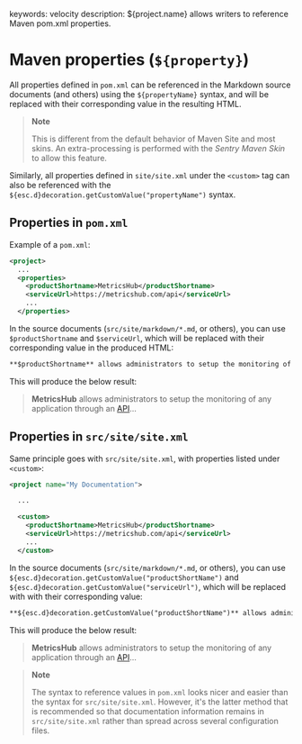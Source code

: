 keywords: velocity
description: ${project.name} allows writers to reference Maven pom.xml properties.

# Maven properties (`${property}`)

<!-- MACRO{toc|fromDepth=1|toDepth=2|id=toc} -->

All properties defined in `pom.xml` can be referenced in the Markdown source documents (and others) using the `${propertyName}` syntax, and will be replaced with their corresponding value in the resulting HTML.

> **Note**
>
> This is different from the default behavior of Maven Site and most skins. An extra-processing is performed with the *Sentry Maven Skin* to allow this feature.

Similarly, all properties defined in `site/site.xml` under the `<custom>` tag can also be referenced with the `${esc.d}decoration.getCustomValue("propertyName")` syntax.

## Properties in `pom.xml`

Example of a `pom.xml`:

```xml
<project>
  ...
  <properties>
    <productShortname>MetricsHub</productShortname>
    <serviceUrl>https://metricshub.com/api</serviceUrl>
    ...
  </properties>
```

In the source documents (`src/site/markdown/*.md`, or others), you can use `$productShortname` and `$serviceUrl`, which will be replaced with their corresponding value in the produced HTML:

```md
**$productShortname** allows administrators to setup the monitoring of any application through an [API]($serviceUrl)...
```

This will produce the below result:

> **MetricsHub** allows administrators to setup the monitoring of any application through an [API](https://metricshub.com/api)...

## Properties in `src/site/site.xml`

Same principle goes with `src/site/site.xml`, with properties listed under `<custom>`:

```xml
<project name="My Documentation">

  ...

  <custom>
    <productShortname>MetricsHub</productShortname>
    <serviceUrl>https://metricshub.com/api</serviceUrl>
    ...
  </custom>

```

In the source documents (`src/site/markdown/*.md`, or others), you can use `${esc.d}decoration.getCustomValue("productShortName")` and `${esc.d}decoration.getCustomValue("serviceUrl")`, which will be replaced with with their corresponding value:

```md
**${esc.d}decoration.getCustomValue("productShortName")** allows administrators to setup the monitoring of any application through an [API](${esc.d}decoration.getCustomValue("serviceUrl"))...
```

This will produce the below result:

> **MetricsHub** allows administrators to setup the monitoring of any application through an [API](https://metricshub.com/api)...

> **Note**
>
> The syntax to reference values in `pom.xml` looks nicer and easier than the syntax for `src/site/site.xml`. However, it's the latter method that is recommended so that documentation information remains in `src/site/site.xml` rather than spread across several configuration files.
